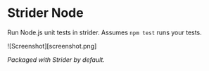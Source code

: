 # Strider Node

Run Node.js unit tests in strider. Assumes `npm test` runs your tests.

![Screenshot][screenshot.png]

_Packaged with Strider by default._
